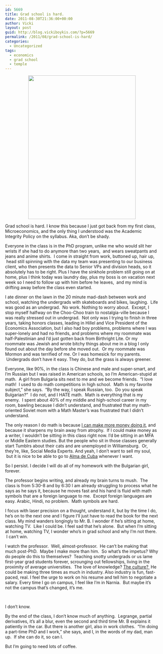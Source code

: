 ```yaml
---
id: 5669
title: Grad school is hard.
date: 2011-08-30T21:36:00+00:00
author: Vicki
layout: post
guid: http://blog.vickiboykis.com/?p=5669
permalink: /2011/08/grad-school-is-hard/
categories:
  - Uncategorized
tags:
  - economics
  - grad school
  - temple
---
```

<p style="text-align: center;">
  <a href="http://blog.vickiboykis.com/wp-content/uploads/2011/08/photo11.jpg"><img class="aligncenter size-full wp-image-5671" title="photo1" src="http://blog.vickiboykis.com/wp-content/uploads/2011/08/photo11.jpg" alt="" width="353" height="470" /></a>
</p>

Grad school is hard. I know this because I just got back from my first class, Microeconomics, and the only thing I understood was the Academic Integrity Policy on the syllabus. Aka, don&#8217;t be shady.

Everyone in the class is in the PhD program, unlike me who would slit her wrists if she had to do anymore than two years,  and wears sweatpants and jeans and anime shirts.  I come in straight from work, buttoned up, hair up,  head still spinning with the data my team was presenting to our business client, who then presents the data to Senior VPs and division heads, so it absolutely has to be right. Plus I have the sinkhole problem still going on at home, plus I think today was laundry day, plus my boss is on vacation next week so I need to follow up with him before he leaves,  and my mind is drifting away before the class even started.

I ate dinner on the lawn in the 20 minute mad-dash between work and school, watching the undergrads with skateboards and bikes, laughing.  Life was good as an undergrad.  No work. Nothing to worry about.  Except, I stop myself halfway on the Choo-Choo train to nostalgia-ville because I was really stressed out in undergrad.  Not only was I trying to finish in three years, taking honors classes, leading in Hillel and Vice President of the Economics Association, but I also had boy problems, problems where I was super-lonely and had no friends, and problems where my roommate was half-Palestinian and I&#8217;d just gotten back from Birthright Lite. Or my roommate was Jewish and wrote bitchy things about me in a blog I only found out about the day before she moved out.  Or my roommate was Mormon and was terrified of me. Or I was homesick for my parents.  Undergrads don&#8217;t have it easy. They do, but the grass is always greener.

Everyone, like 90%, in the class is Chinese and male and super-smart, and I&#8217;m Russian but I was raised in American schools, so I&#8217;m American-stupid at math.  A girl from Bulgaria sits next to me and we become friends.  &#8220;I love math!  I used to do math competitions in high school.  Math is my favorite subject,&#8221; she says.  &#8220;By the way, I speak Russian, too.  Do you speak Bulgarian?&#8221;  I do not, and I HATE math.  Math is everything that is my enemy.  I spent about 40% of my middle and high-school career in my room, bawling because I didn&#8217;t understand, and frustrated that my math-oriented Soviet mom with a Math Master&#8217;s was frustrated that I didn&#8217;t understand.

The only reason I do math is because [I can make more money doing it](http://blog.vickiboykis.com/2011/07/19/how-to-not-be-unemployed-in-a-recession/), and because it sharpens my brain away from atrophy.  If I could make money as a writer, I wouldn&#8217;t be sitting in this class right now. I&#8217;d be sitting in an MFA or Middle Eastern studies. But the people who sit in those classes generally start Tumblrs about their cats and are unemployed in Williamsburg.  Or, they&#8217;re, like, Social Media Experts. And yeah, I don&#8217;t want to sell my soul,  but it is nice to be able to go to <a href="http://blog.vickiboykis.com/2011/08/09/i-dont-feel-safe-in-center-city-philly-after-dark/" target="_blank">Alma de Cuba</a> whenever I want.

So I persist. I decide I will do all of my homework with the Bulgarian girl, forever.

The professor begins writing, and already my brain turns to mush.  The class is from 5:30-8 and by 6:30 I am already struggling to process what he says as he says it, because he moves fast and his hand is fluid with math symbols that are a foreign language to me.  Except foreign languages are easy. Arabic, Hindi, no problem.  Math symbols are hard.

I focus with laser precision on a thought, understand it, but by the time I do, he&#8217;s on to the next one and I figure I&#8217;ll just have to read the book for the next class. My mind wanders longingly to Mr. B. I wonder if he&#8217;s sitting at home, watching TV.  Like I could be. I feel sad that he&#8217;s alone.  But when I&#8217;m sitting at home, watching TV, I wonder who&#8217;s in grad school and why I&#8217;m not there.  I can&#8217;t win.

I watch the professor.  Well, almost-professor.  He can&#8217;t be making that much post-PhD.  Maybe I make more than him.  So what&#8217;s the impetus? Why do people do this to themselves?  Teaching snotty undergrads or us lame first-year grad students forever, scrounging out fellowships, living in the proximity of average universities.  The love of knowledge? [The culture? ](http://www.phdcomics.com/comics.php) He could be making three times as much in industry. Also industry is fun, fast-paced, real. I feel the urge to work on his resume and tell him to negotiate a salary. Every time I go on campus, I feel like I&#8217;m in Narnia.  But maybe it&#8217;s not the campus that&#8217;s changed, it&#8217;s me.

&nbsp;

I don&#8217;t know.

By the end of the class, I don&#8217;t know much of anything.  Legrange, partial derivatives, it&#8217;s all a blur, even the second and third time Mr. B explains it patiently in the car. But there is another girl, also in work clothes.  &#8220;I&#8217;m doing a part-time PhD and I work,&#8221; she says, and I, in the words of my dad, man up.  If she can do it, so can I.

But I&#8217;m going to need lots of coffee.

&nbsp;

&nbsp;